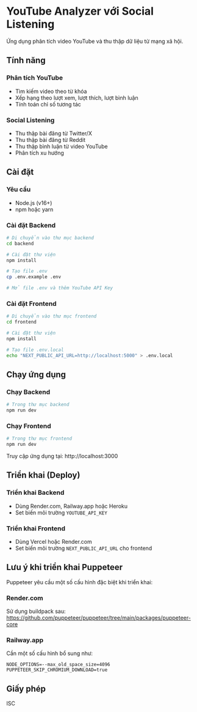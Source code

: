 # YouTube Analyzer với Social Listening

Ứng dụng phân tích video YouTube và thu thập dữ liệu từ mạng xã hội.

## Tính năng

### Phân tích YouTube
- Tìm kiếm video theo từ khóa
- Xếp hạng theo lượt xem, lượt thích, lượt bình luận
- Tính toán chỉ số tương tác

### Social Listening
- Thu thập bài đăng từ Twitter/X
- Thu thập bài đăng từ Reddit
- Thu thập bình luận từ video YouTube
- Phân tích xu hướng

## Cài đặt

### Yêu cầu
- Node.js (v16+)
- npm hoặc yarn

### Cài đặt Backend

```bash
# Di chuyển vào thư mục backend
cd backend

# Cài đặt thư viện
npm install

# Tạo file .env
cp .env.example .env

# Mở file .env và thêm YouTube API Key
```

### Cài đặt Frontend

```bash
# Di chuyển vào thư mục frontend
cd frontend

# Cài đặt thư viện
npm install

# Tạo file .env.local
echo "NEXT_PUBLIC_API_URL=http://localhost:5000" > .env.local
```

## Chạy ứng dụng

### Chạy Backend

```bash
# Trong thư mục backend
npm run dev
```

### Chạy Frontend

```bash
# Trong thư mục frontend
npm run dev
```

Truy cập ứng dụng tại: http://localhost:3000

## Triển khai (Deploy)

### Triển khai Backend
- Dùng Render.com, Railway.app hoặc Heroku
- Set biến môi trường `YOUTUBE_API_KEY`

### Triển khai Frontend
- Dùng Vercel hoặc Render.com
- Set biến môi trường `NEXT_PUBLIC_API_URL` cho frontend

## Lưu ý khi triển khai Puppeteer

Puppeteer yêu cầu một số cấu hình đặc biệt khi triển khai:

### Render.com
Sử dụng buildpack sau: https://github.com/puppeteer/puppeteer/tree/main/packages/puppeteer-core

### Railway.app
Cần một số cấu hình bổ sung như:
```
NODE_OPTIONS=--max_old_space_size=4096
PUPPETEER_SKIP_CHROMIUM_DOWNLOAD=true
```

## Giấy phép
ISC